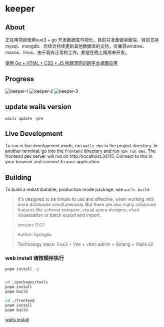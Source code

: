 # keeper

## About
正在用项目使用vue3 + go 开发数据库可视化，目前只准备做桌面端，目前支持mysql、mongdb、后续会持续更新其他数据库的支持，会兼容window、macox、linux，由于我有正常的工作，都是在晚上跟周末开发。

[使用 Go + HTML + CSS + JS 构建漂亮的跨平台桌面应用](https://wails.io/zh-Hans/#)

## Progress
![keeper-1](./example/assets/keeper-1.png)
![keeper-2](./example/assets/keeper-2.png)
![keeper-3](./example/assets/keeper-3.png)

## update wails version
`wails update -pre`

## Live Development

To run in live development mode, run `wails dev` in the project directory. In another terminal, go into the `frontend`
directory and run `npm run dev`. The frontend dev server will run on http://localhost:34115. Connect to this in your
browser and connect to your application.

## Building
To build a redistributable, production mode package, use `wails build`.

> It's designed to be simple to use and effective, when working with more databases simultaneously.
But there are also many advanced features like schema compare, visual query designer, chart visualisation or batch export and import.

> version:  0.0.1

> Author:  tiyongliu

> Technology stack:  Vue3 + Vite + vben admin + Golang + Wails v2

### web install 请按顺序执行
```sh
pnpm install -g  


cd ./packages/tools
pnpm install
pnpm build

cd ./frontend
pnpm install
pnpm build
```

[wails install](https://wails.io/zh-Hans/docs/gettingstarted/installation)